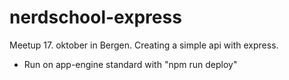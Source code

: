 # nerdschool-express
Meetup 17. oktober in Bergen. Creating a simple api with express.
 - Run on app-engine standard with "npm run deploy"